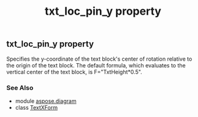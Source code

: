 ﻿---
title: txt_loc_pin_y property
second_title: Aspose.Diagram for Python via .NET API References
description: 
type: docs
weight: 70
url: /python-net/aspose.diagram/textxform/txt_loc_pin_y/
is_root: false
---

## txt_loc_pin_y property


Specifies the y-coordinate of the text block's center of rotation relative to the origin of the text block. The default formula, which evaluates to the vertical center of the text block, is F="TxtHeight*0.5".

### See Also
* module [aspose.diagram](../../)
* class [TextXForm](/diagram/python-net/aspose.diagram/textxform)
